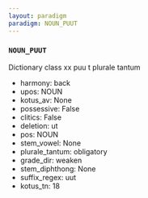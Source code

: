 ```yaml
---
layout: paradigm
paradigm: NOUN_PUUT
---
```

### ` NOUN_PUUT `

Dictionary class xx puu t plurale tantum
* harmony: back
* upos: NOUN
* kotus_av: None
* possessive: False
* clitics: False
* deletion: ut
* pos: NOUN
* stem_vowel: None
* plurale_tantum: obligatory
* grade_dir: weaken
* stem_diphthong: None
* suffix_regex: uut
* kotus_tn: 18
